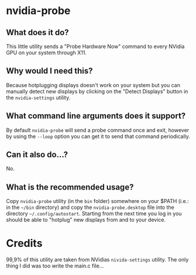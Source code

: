 # nvidia-probe

## What does it do?

This little utility sends a "Probe Hardware Now" command to every NVidia GPU on your system through X11.

## Why would I need this?

Because hotplugging displays doesn't work on your system but you can manually detect new displays by clicking on the "Detect Displays" button in the `nvidia-settings` utility.

## What command line arguments does it support?

By default `nvidia-probe` will send a probe command once and exit, however by using the `--loop` option you can get it to send that command periodically.

## Can it also do...?

No.

## What is the recommended usage?

Copy `nvidia-probe` utility (in the `bin` folder) somewhere on your $PATH (i.e.: in the `~/bin` directory) and copy the `nvidia-probe.desktop` file into the directory 
`~/.config/autostart`. Starting from the next time you log in you should be able to "hotplug" new displays from and to your device.

# Credits

99,9% of this utility are taken from NVidias `nivida-settings` utility. The only thing I did was too write the main.c file...



